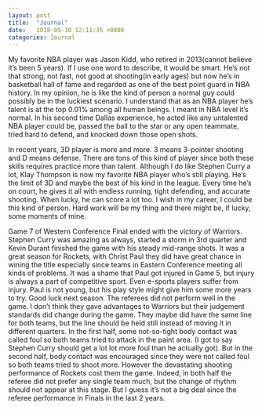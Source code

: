 ```yaml
---
layout: post
title:  "Journal"
date:   2018-05-30 12:11:35 +0800
categories: Journal
---
```


My favorite NBA player was Jason Kidd, who retired in 2013(cannot believe it’s been 5 years). If I use one word to describe, it would be smart. He’s not that strong, not fast, not good at shooting(in early ages) but now he’s in basketball hall of fame and regarded as one of the best point guard in NBA history. In my opinion, he is like the kind of person a normal guy could possibly be in the luckiest scenario. I understand that as an NBA player he’s talent is at the top 0.01% among all human beings. I meant in NBA level it’s normal. In his second time Dallas experience, he acted like any untalented NBA player could be, passed the ball to the star or any open teammate, tried hard to defend, and knocked down those open shots.

In recent years, 3D player is more and more. 3 means 3-pointer shooting and D means defense. There are tons of this kind of player since both these skills requires practice more than talent. Although I do like Stephen Curry a lot, Klay Thompson is now my favorite NBA player who’s still playing. He’s the limit of 3D and maybe the best of his kind in the league. Every time he’s on court, he gives it all with endless running, tight defending, and accurate shooting. When lucky, he can score a lot too. I wish in my career, I could be this kind of person. Hard work will be my thing and there might be, if lucky, some moments of mine.

Game 7 of Western Conference Final ended with the victory of Warriors. Stephen Curry was amazing as always, started a storm in 3rd quarter and Kevin Durant finished the game with his steady mid-range shots. It was a great season for Rockets, with Christ Paul they did have great chance in wining the title especially since teams in Eastern Conference meeting all kinds of problems. It was a shame that Paul got injured in Game 5, but injury is always a part of competitive sport. Even e-sports players suffer from injury. Paul is not young, but his play style might give him some more years to try. Good luck next season. The referees did not perform well in the game. I don’t think they gave advantages to Warriors but their judgement standards did change during the game. They maybe did have the same line for both teams, but the line should be held still instead of moving it in different quarters. In the first half, some not-so-tight body contact was called foul so both teams tried to attack in the paint area. (I got to say Stephen Curry should get a lot lot more foul than he actually got). But in the second half, body contact was encouraged since they were not called foul so both teams tried to shoot more. However the devastating shooting performance of Rockets cost them the game. Indeed, in both half the referee did not prefer any single team much, but the change of rhythm should not appear at this stage. But I guess it’s not a big deal since the referee performance in Finals in the last 2 years.
